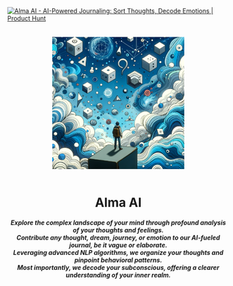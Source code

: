 <a href="https://www.producthunt.com/posts/alma-ai?utm_source=badge-featured&utm_medium=badge&utm_souce=badge-alma&#0045;ai" target="_blank"><img src="https://api.producthunt.com/widgets/embed-image/v1/featured.svg?post_id=421176&theme=light" alt="Alma&#0032;AI - AI&#0045;Powered&#0032;Journaling&#0058;&#0032;Sort&#0032;Thoughts&#0044;&#0032;Decode&#0032;Emotions | Product Hunt" style="width: 250px; height: 54px;" width="250" height="54" /></a>

<div align="center">
    <img align="center" src="dreams2.png" alt="Soul Logo" style="height: 300px; width:300px; margin: 20px;"/>
</div>

<h1 align="center">
  Alma AI
</h1>

<h5 align="center">
    Explore the complex landscape of your mind through profound analysis of your thoughts and feelings. <br /> 
    Contribute any thought, dream, journey, or emotion to our AI-fueled journal, be it vague or elaborate. <br /> 
    Leveraging advanced NLP algorithms, we organize your thoughts and pinpoint behavioral patterns. <br /> 
    Most importantly, we decode your subconscious, offering a clearer understanding of your inner realm. <br />
</h5>
